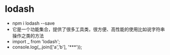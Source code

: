 # lodash

- npm i lodash --save
- 它是一个功能集合，提供了很多工具类，很方便、高性能的使用比如说字符串操作之类的方法
- import \_ from 'lodash';
- console.log(\_.join(['a','b'], '\*\*\*'));
